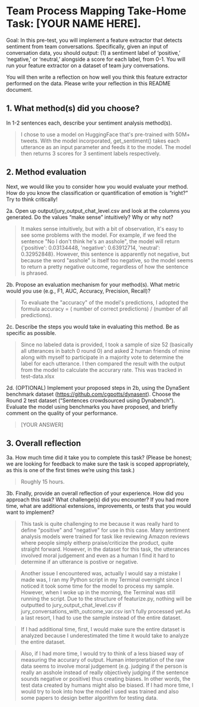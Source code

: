 # Team Process Mapping Take-Home Task: [YOUR NAME HERE].

Goal: In this pre-test, you will implement a feature extractor that detects sentiment from team conversations. Specifically, given an input of conversation data, you should output: (1) a sentiment label of ‘positive,’ ‘negative,’ or ‘neutral,’ alongside a score for each label, from 0-1. You will run your feature extractor on a dataset of team jury conversations.

You will then write a reflection on how well you think this feature extractor performed on the data. Please write your reflection in this README document.

## 1. What method(s) did you choose?
In 1-2 sentences each, describe your sentiment analysis method(s).

> I chose to use a model on HuggingFace that's pre-trained with 50M+ tweets. With the model incorporated, get_sentiment() takes each utterance as an input parameter and feeds it to the model. The model then returns 3 scores for 3 sentiment labels respectively. 

## 2. Method evaluation
Next, we would like you to consider how you would evaluate your method. How do you know the classification or quantification of emotion is “right?” Try to think critically!

2a. Open up output/jury_output_chat_level.csv and look at the columns you generated. Do the values “make sense” intuitively? Why or why not?

> It makes sense intuitively, but with a bit of observation, it's easy to see some problems with the model. For example, if we feed the sentence "No I don't think he's an asshole", the model will return {'positive': 0.03134448, 'negative': 0.63912714, 'neutral': 0.32952848}. However, this sentence is apparently not negative, but because the word "asshole" is itself too negative, so the model seems to return a pretty negative outcome, regardless of how the sentence is phrased. 

2b. Propose an evaluation mechanism for your method(s). What metric would you use (e.g., F1, AUC, Accuracy, Precision, Recall)?

> To evaluate the "accuracy" of the model's predictions, I adopted the formula accuracy = ( number of correct predictions) / (number of all predictions).
 

2c. Describe the steps you would take in evaluating this method. Be as specific as possible.

> Since no labeled data is provided, I took a sample of size 52 (basically all utterances in batch 0 round 0) and asked 2 human friends of mine along with myself to participate in a majority vote to determine the label for each utterance. I then compared the result with the output from the model to calculate the accurary rate. This was tracked in test-data.xlsx

2d. (OPTIONAL) Implement your proposed steps in 2b, using the DynaSent benchmark dataset (https://github.com/cgpotts/dynasent). Choose the Round 2 test dataset (“Sentences crowdsourced using Dynabench”). Evaluate the model using benchmarks you have proposed, and briefly comment on the quality of your performance.

> [YOUR ANSWER]

## 3. Overall reflection
3a. How much time did it take you to complete this task? (Please be honest; we are looking for feedback to make sure the task is scoped appropriately, as this is one of the first times we’re using this task.)

> Roughly 15 hours. 

3b. Finally, provide an overall reflection of your experience. How did you approach this task? What challenge(s) did you encounter? If you had more time, what are additional extensions, improvements, or tests that you would want to implement?

> This task is quite challenging to me because it was really hard to define "positive" and "negative" for use in this case. Many sentiment analysis models were trained for task like reviewing Amazon reviews where people simply eitherp praise/criticize the product, quite straight forward. However, in the dataset for this task, the utterances involved moral judgement and even as a human I find it hard to determine if an utterance is postive or negative. 

> Another issue I encountered was, actually I would say a mistake I made was, I ran my Python script in my Terminal overnight since I noticed it took some time for the model to process my sample. However, when I woke up in the morning, the Terminal was still running the script. Due to the structure of featurize.py, nothing will be outputted to jury_output_chat_level.csv if jury_conversations_with_outcome_var.csv isn't fully processed yet.As a last resort, I had to use the sample instead of the entire dataset.

> If I had additional time, first, I would make sure the entire dataset is analyzed because I underestimated the time it would take to analyze the entire dataset. 

> Also, if I had more time, I would try to think of a less biased way of measuring the accurary of output. Human interpretation of the raw data seems to involve moral judgement (e.g. judging if the person is really an asshole instead of really objectively judging if the sentence sounds negative or positive) thus creating biases. In other words, the test data created by humans might also be biased. If I had more time, I would try to look into how the model I used was trained and also some papers to design better algorithm for testing data. 

